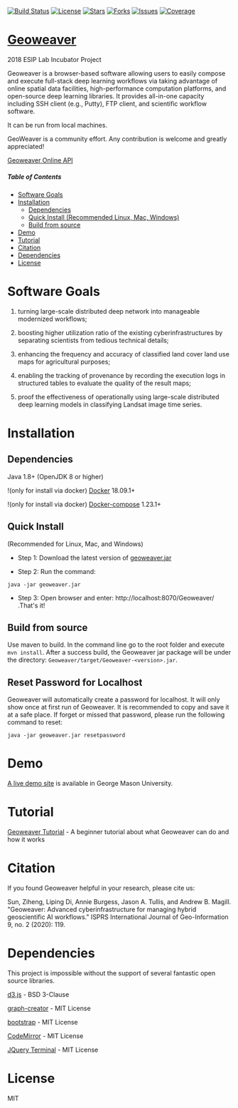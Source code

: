 [![Build Status](https://travis-ci.org/ZihengSun/Geoweaver.svg?branch=master)](https://travis-ci.org/ESIPFed/Geoweaver) [![License](https://img.shields.io/github/license/ESIPFed/Geoweaver.svg)](https://github.com/ESIPFed/Geoweaver/blob/master/LICENSE) [![Stars](https://img.shields.io/github/stars/ESIPFed/Geoweaver.svg)](https://github.com/ESIPFed/Geoweaver/stargazers) [![Forks](https://img.shields.io/github/forks/ESIPFed/Geoweaver.svg)](https://github.com/ESIPFed/Geoweaver/network/members) [![Issues](https://img.shields.io/github/issues/ESIPFed/Geoweaver.svg)](https://github.com/ESIPFed/Geoweaver/issues) [![Coverage](https://img.shields.io/badge/coverage-100%25-success.svg)](https://codecov.io/)

# [Geoweaver](https://esipfed.github.io/Geoweaver/)

2018 ESIP Lab Incubator Project

Geoweaver is a browser-based software allowing users to easily compose and execute full-stack deep learning workflows via taking advantage of online spatial data facilities, high-performance computation platforms, and open-source deep learning libraries. It provides all-in-one capacity including SSH client (e.g., Putty), FTP client, and scientific workflow software. 

It can be run from local machines.

GeoWeaver is a community effort. Any contribution is welcome and greatly appreciated! 

[Geoweaver Online API](https://zihengsun.github.io/Geoweaver/)

##### Table of Contents

- [Software Goals](#software-goals)
- [Installation](#installation)
  * [Dependencies](#dependencies)
  * [Quick Install (Recommended Linux, Mac, Windows)](#quick-install)
  * [Build from source](#build-from-source)
- [Demo](#demo)
- [Tutorial](#tutorial)
- [Citation](#citation)
- [Dependencies](#dependencies)
- [License](#license)


# Software Goals

1) turning large-scale distributed deep network into manageable modernized workflows;

2) boosting higher utilization ratio of the existing cyberinfrastructures by separating scientists from
tedious technical details;

3) enhancing the frequency and accuracy of classified land cover land use maps for agricultural purposes;

4) enabling the tracking of provenance by recording the execution logs in structured tables to evaluate the
quality of the result maps;

5) proof the effectiveness of operationally using large-scale distributed deep learning models in classifying
Landsat image time series.

# Installation

## Dependencies

Java 1.8+ (OpenJDK 8 or higher)

!(only for install via docker) [Docker](https://docs.docker.com/install/) 18.09.1+

!(only for install via docker) [Docker-compose](https://docs.docker.com/compose/install/) 1.23.1+ 

## Quick Install

(Recommended for Linux, Mac, and Windows)

* Step 1: Download the latest version of [geoweaver.jar](https://github.com/ESIPFed/Geoweaver/releases/download/latest/geoweaver.jar)

* Step 2: Run the command: 

```shell
java -jar geoweaver.jar 
```

* Step 3: Open browser and enter: http://localhost:8070/Geoweaver/ .That's it!

## Build from source

Use maven to build. In the command line go to the root folder and execute `mvn install`. After a success build, the Geoweaver jar package will be under the directory: `Geoweaver/target/Geoweaver-<version>.jar`. 

## Reset Password for Localhost

Geoweaver will automatically create a password for localhost. It will only show once at first run of Geoweaver. It is recommended to copy and save it at a safe place. If forget or missed that password, please run the following command to reset:

```
java -jar geoweaver.jar resetpassword
```

# Demo

[A live demo site](https://cloud.csiss.gmu.edu/Geoweaver) is available in George Mason University.

# Tutorial

[Geoweaver Tutorial](https://andrewmagill.github.io/#/) - A beginner tutorial about what Geoweaver can do and how it works

# Citation

If you found Geoweaver helpful in your research, please cite us: 

Sun, Ziheng, Liping Di, Annie Burgess, Jason A. Tullis, and Andrew B. Magill. "Geoweaver: Advanced cyberinfrastructure for managing hybrid geoscientific AI workflows." ISPRS International Journal of Geo-Information 9, no. 2 (2020): 119.

# Dependencies

This project is impossible without the support of several fantastic open source libraries.

[d3.js](https://github.com/d3/d3) - BSD 3-Clause

[graph-creator](https://github.com/cjrd/directed-graph-creator) - MIT License

[bootstrap](https://github.com/twbs/bootstrap) - MIT License

[CodeMirror](https://github.com/codemirror/CodeMirror) - MIT License

[JQuery Terminal](https://github.com/jcubic/jquery.terminal) - MIT License

# License

MIT


